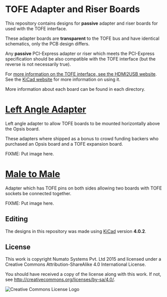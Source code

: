 # TOFE Adapter and Riser Boards

This repository contains designs for **passive** adapter and riser boards for
used with the TOFE interface.

These adapter boards are **transparent** to the TOFE bus and have identical
schematics, only the PCB design differs.

Any **passive** PCI-Express adapter or riser which meets the PCI-Express
specification should be also compatible with the TOFE interface (but the
reverse is not necessarily true).

For [more information on the TOFE interface, see the HDMI2USB website](http://hdmi2usb.tv/tofe).
See the [KiCad website](http://kicad-pcb.org/) for more information on using it.

More information about each board can be found in each directory.

# [Left Angle Adapter](left-angle)

Left angle adapter to allow TOFE boards to be mounted horizontally above the
Opsis board.

These adapters where shipped as a bonus to crowd funding backers who purchased
an Opsis board and a TOFE expansion board.

FIXME: Put image here.

# [Male to Male](male-to-male)

Adapter which has TOFE pins on both sides allowing two boards with TOFE sockets
be connected together.

FIXME: Put image here.

## Editing

The designs in this repository was made using
[KiCad](http://www.kicad-pcb.org/) version **4.0.2**.

## License

This work is copyright Numato Systems Pvt. Ltd 2015 and licensed under a
Creative Commons Attribution-ShareAlike 4.0 International License.

You should have received a copy of the license along with this
work.  If not, see <http://creativecommons.org/licenses/by-sa/4.0/>.

![Creative Commons License Logo](https://i.creativecommons.org/l/by-sa/4.0/88x31.png)
